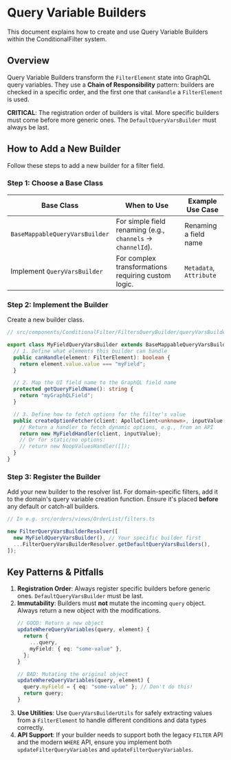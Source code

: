 # Query Variable Builders

This document explains how to create and use Query Variable Builders within the ConditionalFilter system.

## Overview

Query Variable Builders transform the `FilterElement` state into GraphQL query variables. They use a **Chain of Responsibility** pattern: builders are checked in a specific order, and the first one that `canHandle` a `FilterElement` is used.

**CRITICAL**: The registration order of builders is vital. More specific builders must come before more generic ones. The `DefaultQueryVarsBuilder` must always be last.

## How to Add a New Builder

Follow these steps to add a new builder for a filter field.

### Step 1: Choose a Base Class

| Base Class                      | When to Use                                         | Example Use Case      |
| ------------------------------- | --------------------------------------------------- | --------------------- |
| `BaseMappableQueryVarsBuilder`  | For simple field renaming (e.g., `channels` -> `channelId`). | Renaming a field name |
| Implement `QueryVarsBuilder`    | For complex transformations requiring custom logic.   | `Metadata`, `Attribute` |

### Step 2: Implement the Builder

Create a new builder class.

```typescript
// src/components/ConditionalFilter/FiltersQueryBuilder/queryVarsBuilders/MyFieldQueryVarsBuilder.ts

export class MyFieldQueryVarsBuilder extends BaseMappableQueryVarsBuilder {
  // 1. Define what elements this builder can handle
  public canHandle(element: FilterElement): boolean {
    return element.value.value === "myField";
  }

  // 2. Map the UI field name to the GraphQL field name
  protected getQueryFieldName(): string {
    return "myGraphQLField";
  }

  // 3. Define how to fetch options for the filter's value
  public createOptionFetcher(client: ApolloClient<unknown>, inputValue: string): Handler {
    // Return a handler to fetch dynamic options, e.g., from an API
    return new MyFieldHandler(client, inputValue);
    // Or for static/no options:
    // return new NoopValuesHandler([]);
  }
}
```

### Step 3: Register the Builder

Add your new builder to the resolver list. For domain-specific filters, add it to the domain's query variable creation function. Ensure it's placed **before** any default or catch-all builders.

```typescript
// In e.g. src/orders/views/OrderList/filters.ts

new FilterQueryVarsBuilderResolver([
  new MyFieldQueryVarsBuilder(), // Your specific builder first
  ...FilterQueryVarsBuilderResolver.getDefaultQueryVarsBuilders(),
]);
```

## Key Patterns & Pitfalls

1.  **Registration Order**: Always register specific builders before generic ones. `DefaultQueryVarsBuilder` must be last.
2.  **Immutability**: Builders must **not** mutate the incoming `query` object. Always return a new object with the modifications.
    ```typescript
    // GOOD: Return a new object
    updateWhereQueryVariables(query, element) {
      return {
        ...query,
        myField: { eq: "some-value" },
      };
    }

    // BAD: Mutating the original object
    updateWhereQueryVariables(query, element) {
      query.myField = { eq: "some-value" }; // Don't do this!
      return query;
    }
    ```
3.  **Use Utilities**: Use `QueryVarsBuilderUtils` for safely extracting values from a `FilterElement` to handle different conditions and data types correctly.
4.  **API Support**: If your builder needs to support both the legacy `FILTER` API and the modern `WHERE` API, ensure you implement both `updateFilterQueryVariables` and `updateFilterQueryVariables`.